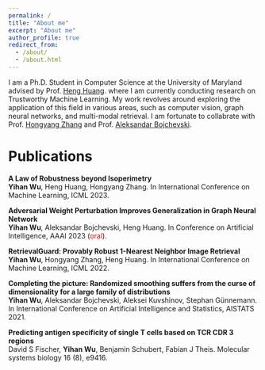 ```yaml
---
permalink: /
title: "About me"
excerpt: "About me"
author_profile: true
redirect_from: 
  - /about/
  - /about.html
---
```


I am a Ph.D. Student in Computer Science at the University of Maryland advised by Prof. [Heng Huang](https://sites.pitt.edu/~heh45/).  where I am currently conducting research on Trustworthy Machine Learning. My work revolves around exploring the application of this field in various areas, such as computer vision, graph neural networks, and multi-modal retrieval. I am fortunate to collabrate with Prof. [Hongyang Zhang](https://hongyanz.github.io/) and Prof. [Aleksandar Bojchevski](https://abojchevski.github.io/).

Publications
======
**A Law of Robustness beyond Isoperimetry**  
**Yihan Wu**, Heng Huang, Hongyang Zhang.
In International Conference on Machine Learning, ICML 2023.


**Adversarial Weight Perturbation Improves Generalization in Graph Neural Network**  
**Yihan Wu**, Aleksandar Bojchevski, Heng Huang.
In Conference on Artificial Intelligence, AAAI 2023 (<span style="color:red">oral</span>).


**RetrievalGuard: Provably Robust 1-Nearest Neighbor Image Retrieval**  
**Yihan Wu**, Hongyang Zhang, Heng Huang.
In International Conference on Machine Learning, ICML 2022.


**Completing the picture: Randomized smoothing suffers from the curse of dimensionality for a large family of distributions**  
**Yihan Wu**, Aleksandar Bojchevski, Aleksei Kuvshinov, Stephan Günnemann.
In International Conference on Artificial Intelligence and Statistics, AISTATS 2021.


**Predicting antigen specificity of single T cells based on TCR CDR 3 regions**  
David S Fischer, **Yihan Wu**, Benjamin Schubert, Fabian J Theis.
Molecular systems biology 16 (8), e9416.
